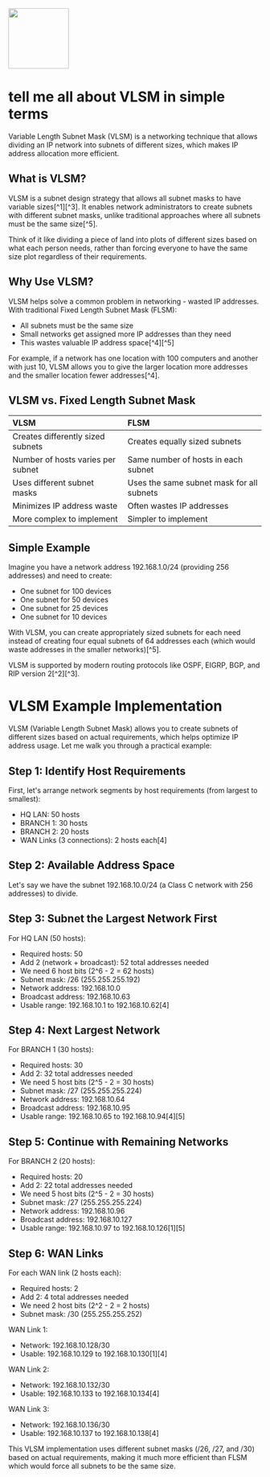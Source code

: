 <img src="https://r2cdn.perplexity.ai/pplx-full-logo-primary-dark%402x.png" class="logo" width="120"/>

# tell me all about  VLSM in simple terms

Variable Length Subnet Mask (VLSM) is a networking technique that allows dividing an IP network into subnets of different sizes, which makes IP address allocation more efficient.

## What is VLSM?

VLSM is a subnet design strategy that allows all subnet masks to have variable sizes[^1][^3]. It enables network administrators to create subnets with different subnet masks, unlike traditional approaches where all subnets must be the same size[^5].

Think of it like dividing a piece of land into plots of different sizes based on what each person needs, rather than forcing everyone to have the same size plot regardless of their requirements.

## Why Use VLSM?

VLSM helps solve a common problem in networking - wasted IP addresses. With traditional Fixed Length Subnet Mask (FLSM):

- All subnets must be the same size
- Small networks get assigned more IP addresses than they need
- This wastes valuable IP address space[^4][^5]

For example, if a network has one location with 100 computers and another with just 10, VLSM allows you to give the larger location more addresses and the smaller location fewer addresses[^4].

## VLSM vs. Fixed Length Subnet Mask

| VLSM | FLSM |
| :-- | :-- |
| Creates differently sized subnets | Creates equally sized subnets |
| Number of hosts varies per subnet | Same number of hosts in each subnet |
| Uses different subnet masks | Uses the same subnet mask for all subnets |
| Minimizes IP address waste | Often wastes IP addresses |
| More complex to implement | Simpler to implement |

## Simple Example

Imagine you have a network address 192.168.1.0/24 (providing 256 addresses) and need to create:

- One subnet for 100 devices
- One subnet for 50 devices
- One subnet for 25 devices
- One subnet for 10 devices

With VLSM, you can create appropriately sized subnets for each need instead of creating four equal subnets of 64 addresses each (which would waste addresses in the smaller networks)[^5].

VLSM is supported by modern routing protocols like OSPF, EIGRP, BGP, and RIP version 2[^2][^3].

# VLSM Example Implementation

VLSM (Variable Length Subnet Mask) allows you to create subnets of different sizes based on actual requirements, which helps optimize IP address usage. Let me walk you through a practical example:

## Step 1: Identify Host Requirements

First, let's arrange network segments by host requirements (from largest to smallest):

- HQ LAN: 50 hosts
- BRANCH 1: 30 hosts
- BRANCH 2: 20 hosts
- WAN Links (3 connections): 2 hosts each[4]

## Step 2: Available Address Space

Let's say we have the subnet 192.168.10.0/24 (a Class C network with 256 addresses) to divide.

## Step 3: Subnet the Largest Network First

For HQ LAN (50 hosts):
- Required hosts: 50
- Add 2 (network + broadcast): 52 total addresses needed
- We need 6 host bits (2^6 - 2 = 62 hosts)
- Subnet mask: /26 (255.255.255.192)
- Network address: 192.168.10.0
- Broadcast address: 192.168.10.63
- Usable range: 192.168.10.1 to 192.168.10.62[4]

## Step 4: Next Largest Network

For BRANCH 1 (30 hosts):
- Required hosts: 30
- Add 2: 32 total addresses needed
- We need 5 host bits (2^5 - 2 = 30 hosts)
- Subnet mask: /27 (255.255.255.224)
- Network address: 192.168.10.64
- Broadcast address: 192.168.10.95
- Usable range: 192.168.10.65 to 192.168.10.94[4][5]

## Step 5: Continue with Remaining Networks

For BRANCH 2 (20 hosts):
- Required hosts: 20
- Add 2: 22 total addresses needed
- We need 5 host bits (2^5 - 2 = 30 hosts)
- Subnet mask: /27 (255.255.255.224)
- Network address: 192.168.10.96
- Broadcast address: 192.168.10.127
- Usable range: 192.168.10.97 to 192.168.10.126[1][5]

## Step 6: WAN Links

For each WAN link (2 hosts each):
- Required hosts: 2
- Add 2: 4 total addresses needed
- We need 2 host bits (2^2 - 2 = 2 hosts)
- Subnet mask: /30 (255.255.255.252)

WAN Link 1:
- Network: 192.168.10.128/30
- Usable: 192.168.10.129 to 192.168.10.130[1][4]

WAN Link 2:
- Network: 192.168.10.132/30
- Usable: 192.168.10.133 to 192.168.10.134[4]

WAN Link 3:
- Network: 192.168.10.136/30
- Usable: 192.168.10.137 to 192.168.10.138[4]

This VLSM implementation uses different subnet masks (/26, /27, and /30) based on actual requirements, making it much more efficient than FLSM which would force all subnets to be the same size.

